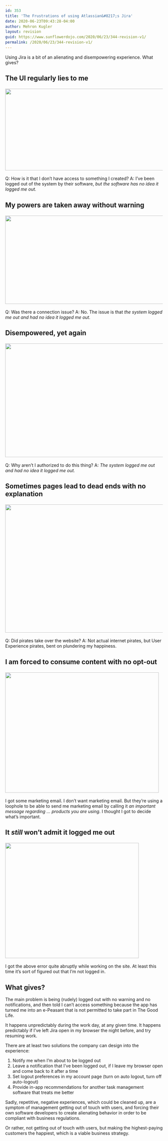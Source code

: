 ```yaml
---
id: 353
title: 'The Frustrations of using Atlassian&#8217;s Jira'
date: 2020-06-23T09:43:28-04:00
author: Mehron Kugler
layout: revision
guid: https://www.sunflowerdojo.com/2020/06/23/344-revision-v1/
permalink: /2020/06/23/344-revision-v1/
---
```

Using Jira is a bit of an alienating and disempowering experience. What gives?

## The UI regularly lies to me<figure class="wp-block-image size-large">

<img loading="lazy" width="778" height="261" src="/wp-content/uploads/2020/06/atlassian-amnesia.png" alt="" class="wp-image-345" srcset="/wp-content/uploads/2020/06/atlassian-amnesia.png 778w, /wp-content/uploads/2020/06/atlassian-amnesia-300x101.png 300w, /wp-content/uploads/2020/06/atlassian-amnesia-768x258.png 768w" sizes="(max-width: 778px) 100vw, 778px" /> </figure>

Q: How is it that I don&#8217;t have access to something I created?
A: I&#8217;ve been logged out of the system by their software, _but the software has no idea it logged me out._

## My powers are taken away without warning<figure class="wp-block-image size-large">

<img loading="lazy" width="595" height="282" src="/wp-content/uploads/2020/06/atlassian-dumb-logout-message-1.png" alt="" class="wp-image-346" srcset="/wp-content/uploads/2020/06/atlassian-dumb-logout-message-1.png 595w, /wp-content/uploads/2020/06/atlassian-dumb-logout-message-1-300x142.png 300w" sizes="(max-width: 595px) 100vw, 595px" /> </figure>

Q: Was there a connection issue?
A: No. The issue is that _the system logged me out and had no idea it logged me out._

## Disempowered, yet again<figure class="wp-block-image size-large">

<img loading="lazy" width="963" height="363" src="/wp-content/uploads/2020/06/atlassian-DOES-understand-that-im-logged-out.png" alt="" class="wp-image-347" srcset="/wp-content/uploads/2020/06/atlassian-DOES-understand-that-im-logged-out.png 963w, /wp-content/uploads/2020/06/atlassian-DOES-understand-that-im-logged-out-300x113.png 300w, /wp-content/uploads/2020/06/atlassian-DOES-understand-that-im-logged-out-768x289.png 768w" sizes="(max-width: 963px) 100vw, 963px" /> </figure>

Q: Why aren&#8217;t I authorized to do this thing?
A: _The system logged me out and had no idea it logged me out._

## Sometimes pages lead to dead ends with no explanation<figure class="wp-block-image size-large">

<img loading="lazy" width="878" height="409" src="/wp-content/uploads/2020/06/atlassian-broken-page-with-no-knowledge-of-what-happened.png" alt="" class="wp-image-348" srcset="/wp-content/uploads/2020/06/atlassian-broken-page-with-no-knowledge-of-what-happened.png 878w, /wp-content/uploads/2020/06/atlassian-broken-page-with-no-knowledge-of-what-happened-300x140.png 300w, /wp-content/uploads/2020/06/atlassian-broken-page-with-no-knowledge-of-what-happened-768x358.png 768w" sizes="(max-width: 878px) 100vw, 878px" /> </figure>

Q: Did pirates take over the website?
A: Not actual internet pirates, but User Experience pirates, bent on plundering my happiness.

## I am forced to consume content with no opt-out<figure class="wp-block-image size-large">

<img loading="lazy" width="491" height="384" src="/wp-content/uploads/2020/06/atlassian-not-allowed-to-unsubscribe.png" alt="" class="wp-image-349" srcset="/wp-content/uploads/2020/06/atlassian-not-allowed-to-unsubscribe.png 491w, /wp-content/uploads/2020/06/atlassian-not-allowed-to-unsubscribe-300x235.png 300w" sizes="(max-width: 491px) 100vw, 491px" /> <figcaption>I got some marketing email. I don&#8217;t want marketing email. But they&#8217;re using a loophole to be able to send me marketing email by calling it _an important message regarding &#8230; products you are using_. I thought I got to decide what&#8217;s important.</figcaption></figure>

## It _still_ won&#8217;t admit it logged me out<figure class="wp-block-image size-large">

<img loading="lazy" width="427" height="368" src="/wp-content/uploads/2020/06/atlassian-figured-out-that-im-logged-out-but-logged-me-out-hwile-i-was-working.png" alt="" class="wp-image-351" srcset="/wp-content/uploads/2020/06/atlassian-figured-out-that-im-logged-out-but-logged-me-out-hwile-i-was-working.png 427w, /wp-content/uploads/2020/06/atlassian-figured-out-that-im-logged-out-but-logged-me-out-hwile-i-was-working-300x259.png 300w" sizes="(max-width: 427px) 100vw, 427px" /> </figure>

I got the above error quite abruptly while working on the site. At least this time it&#8217;s sort of figured out that I&#8217;m not logged in.

## What gives?

The main problem is being (rudely) logged out with no warning and no notifications, and then told I can&#8217;t access something because the app has turned me into an e-Peasant that is not permitted to take part in The Good Life.

It happens unpredictably during the work day, at any given time. It happens predictably if I&#8217;ve left Jira open in my browser the night before, and try resuming work.

There are at least two solutions the company can design into the experience:

  1. Notify me when I&#8217;m about to be logged out
  2. Leave a notification that I&#8217;ve been logged out, if I leave my browser open and come back to it after a time
  3. Set logout preferences in my account page (turn on auto logout, turn off auto-logout)
  4. Provide in-app recommendations for another task management software that treats me better

Sadly, repetitive, negative experiences, which could be cleaned up, are a symptom of management getting out of touch with users, and forcing their own software developers to create alienating behavior in order to be compliant with business regulations.

Or rather, not getting out of touch with users, but making the highest-paying customers the happiest, which is a viable business strategy.
